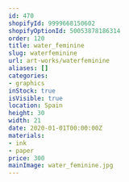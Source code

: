 ```yaml
---
id: 470
shopifyId: 9999668150602
shopifyOptionId: 50053878186314
order: 120
title: water_feminine
slug: waterfeminine
url: art-works/waterfeminine
aliases: []
categories:
- graphics
inStock: true
isVisible: true
location: Spain
height: 30
width: 21
date: 2020-01-01T00:00:00Z
materials:
- ink
- paper
price: 300
mainImage: water_feminine.jpg
---
```

